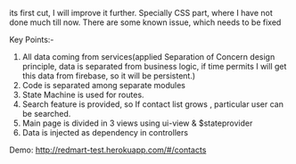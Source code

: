  its first cut, I will improve it further.
Specially CSS part, where I have not done much till now.
There are some known issue, which needs to be fixed

Key Points:-
1) All data coming from services(applied Separation of Concern design principle, data is separated from business logic, if time permits I will get this data from firebase, so it will be persistent.)
2) Code is separated among separate modules
3) State Machine is used for routes.
4) Search feature is provided, so If contact list grows , particular user can be searched.
5) Main page is divided in 3 views using ui-view & $stateprovider
6) Data is injected as dependency in controllers


Demo: http://redmart-test.herokuapp.com/#/contacts